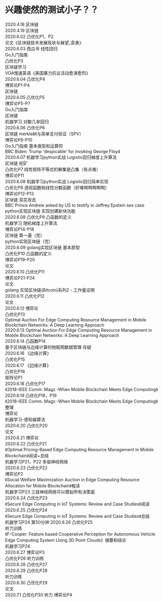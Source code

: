 # 兴趣使然的测试小子？？
2020.4.18   区块链  
2020.4.19   区块链  
2020.6.02   凸优化P1，P2  
            论文《区块链技术发展现状与展望_袁勇》  
2020.6.03   西瓜书 线性回归  
            Go入门指南  
            凸优化P3  
            区块链学习  
            VOA慢速英语《美国暴力抗议活动愈演愈烈》  
2020.6.04   凸优化P4  
            博弈论P1-P4  
            区块链  
2020.6.05   凸优化P5  
            博弈论P5-P7  
            Go入门指南  
            区块链  
            机器学习 对数几率回归  
2020.6.06   凸优化P6  
            区块链  merkle树与简单支付验证（SPV）  
            博弈论P8-P10  
            Go入门指南  基本类型和运算符  
            BBC Biden: Trump 'despicable' for invoking George Floyd  
2020.6.07   机器学习python实战  Logistic回归梯度上升算法  
            区块链 挖矿  
            凸优化P7 线性矩阵不等式的解集是凸集（有点难）  
            博弈论P11  
2020.6.08   机器学习python实战  Logistic回归简单实现  
            凸优化P8 透视函数和线性分数函数（好难啊啊啊啊啊）  
            博弈论P12-P13  
            区块链  双花攻击  
            BBC Prince Andrew asked by US to testify in Jeffrey Epstein sex case  
            python实现区块链    实现创建新块功能  
2020.6.08   凸优化P9    凸函数的定义  
            机器学习    随机梯度上升算法  
            博弈论P14-P18  
            区块链  第一遍（完）  
            python实现区块链（完）  
2020.6.09   golang实现区块链    基本原型  
            凸优化P10   凸函数的定义  
            博弈论P19-P20  
            论文  
2020.6.10   凸优化P11  
            博弈论P21-P24  
            论文  
            golang 实现区块链(Bitcoin)系列2 - 工作量证明  
2020.6.11   凸优化P12  
            论文  
2020.6.12   博弈论  
            凸优化P13  
            Optimal Auction For Edge Computing Resource Management in Mobile Blockchain Networks: A Deep Learning Approach  
2020.6.13   Optimal Auction For Edge Computing Resource Management in Mobile Blockchain Networks: A Deep Learning Approach  
2020.6.14   凸函数P14  
            基于区块链与边缘计算的物联网数据管理 存疑  
2020.6.16   《边缘计算》          
            凸优化P15  
2020.6.17   《边缘计算》       
            凸优化P16  
            矩阵论P1  
2020.6.18   凸优化P17  
            《2018-IEEE Comm. Magz.-When Mobile Blockchain Meets Edge Computing》  
2020.6.19   凸优化P18，P19  
            《2018-IEEE Comm. Magz.-When Mobile Blockchain Meets Edge Computing》整理  
            博弈论  
            机器学习-感知器算法  
2020.6.20   凸优化P20  
            论文  
2020.6.21   博弈论  
2020.6.22   凸优化P21  
            《Optimal Pricing-Based Edge Computing Resource Management in Mobile Blockchain》阅读+总结  
            机器学习P21，P22 多层神经网络    
2020.6.23   凸优化P22  
            博弈论P2  
            《Social Welfare Maximization Auction in Edge Computing Resource Allocation for Mobile Blockchain》粗读  
            机器学习P23 三层神经网络可以模拟所有决策面  
2020.6.24   凸优化P23  
            《Secure Edge Computing in IoT Systems: Review and Case Studies》阅读  
2020.6.25   凸优化P24  
            《Secure Edge Computing in IoT Systems: Review and Case Studies》总结    
            机器学习P24 第50分钟
2020.6.26   凸优化P25    
            听力训练  
            《F-Cooper: Feature based Cooperative Perception for Autonomous Vehicle Edge Computing System Using 3D Point Clouds》摘要和结论  
            机器学习P24  
2020.6.27   博弈论P3  
            凸优化P26 
            听力训练       
2020.6.28   凸优化P27     
2020.6.29   凸优化P28  
            听力训练  
2020.6.30   凸优化P29  
            论文  
2020.7.1    凸优化P30
            听力
            博弈论P4
